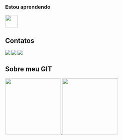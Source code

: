 ### Estou aprendendo 

<img src="https://cdn.jsdelivr.net/gh/devicons/devicon/icons/python/python-original-wordmark.svg" width="40" height="40"/>




## Contatos
<div>
<a href="https://www.instagram.com/soterolucass/" target="_blank"><img src="https://img.shields.io/badge/-Instagram-%23E4405F?style=for-the-badge&logo=instagram&logoColor=white" target="_blank"></a>
<a href = "https://mail.google.com/mail/u/0/?tab=rm&ogbl#inbox"><img src="https://img.shields.io/badge/Gmail-D14836?style=for-the-badge&logo=gmail&logoColor=white" target="_blank"></a>
<a href="https://www.linkedin.com/in/lucas-henrique-lemos-silva-sotero-234995222/" target="_blank"><img src="https://img.shields.io/badge/-LinkedIn-%230077B5?style=for-the-badge&logo=linkedin&logoColor=white" target="_blank"></a>   
</div>

## Sobre meu GIT
<div>
<a href="https://github.com/lucasoteroo">
<img height="180em" src="https://github-readme-stats.vercel.app/api/top-langs/?username=lucasoteroo&layout=compact&langs_count=7&theme=dracula"/>
<img height="180em" src="https://github-readme-stats.vercel.app/api?username=lucasoteroo&show_icons=true&theme=dracula&include_all_commits=true&count_private=true"/>
</div>
